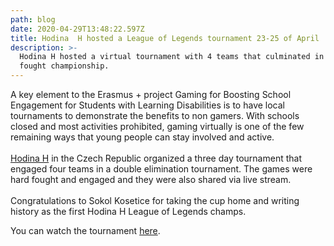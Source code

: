 ```yaml
---
path: blog
date: 2020-04-29T13:48:22.597Z
title: Hodina  H hosted a League of Legends tournament 23-25 of April
description: >-
  Hodina H hosted a virtual tournament with 4 teams that culminated in a hard
  fought championship.
---
```

A key element to the Erasmus + project Gaming for Boosting School Engagement for Students with Learning Disabilities is to have local tournaments to demonstrate the benefits to non gamers. With schools closed and most activities prohibited, gaming virtually is one of the few remaining ways that young people can stay involved and active.\
\
[Hodina H](https://bit.ly/2WRLJZx) in the Czech Republic organized a three day tournament that engaged four teams in a double elimination tournament. The games were hard fought and engaged and they were also shared via live stream. \
\
Congratulations to Sokol Kosetice for taking the cup home and writing history as the first Hodina H League of Legends champs.

You can watch the tournament [here](https://bit.ly/35TkaDn).
